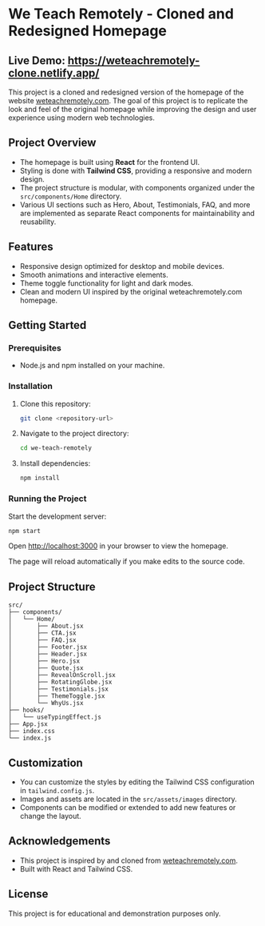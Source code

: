 # We Teach Remotely - Cloned and Redesigned Homepage
## Live Demo: https://weteachremotely-clone.netlify.app/

This project is a cloned and redesigned version of the homepage of the website [weteachremotely.com](https://weteachremotely.com). The goal of this project is to replicate the look and feel of the original homepage while improving the design and user experience using modern web technologies.

## Project Overview

- The homepage is built using **React** for the frontend UI.
- Styling is done with **Tailwind CSS**, providing a responsive and modern design.
- The project structure is modular, with components organized under the `src/components/Home` directory.
- Various UI sections such as Hero, About, Testimonials, FAQ, and more are implemented as separate React components for maintainability and reusability.

## Features

- Responsive design optimized for desktop and mobile devices.
- Smooth animations and interactive elements.
- Theme toggle functionality for light and dark modes.
- Clean and modern UI inspired by the original weteachremotely.com homepage.

## Getting Started

### Prerequisites

- Node.js and npm installed on your machine.

### Installation

1. Clone this repository:
   ```bash
   git clone <repository-url>
   ```
2. Navigate to the project directory:
   ```bash
   cd we-teach-remotely
   ```
3. Install dependencies:
   ```bash
   npm install
   ```

### Running the Project

Start the development server:
```bash
npm start
```

Open [http://localhost:3000](http://localhost:3000) in your browser to view the homepage.

The page will reload automatically if you make edits to the source code.

## Project Structure

```
src/
├── components/
│   └── Home/
│       ├── About.jsx
│       ├── CTA.jsx
│       ├── FAQ.jsx
│       ├── Footer.jsx
│       ├── Header.jsx
│       ├── Hero.jsx
│       ├── Quote.jsx
│       ├── RevealOnScroll.jsx
│       ├── RotatingGlobe.jsx
│       ├── Testimonials.jsx
│       ├── ThemeToggle.jsx
│       └── WhyUs.jsx
├── hooks/
│   └── useTypingEffect.js
├── App.jsx
├── index.css
└── index.js
```

## Customization

- You can customize the styles by editing the Tailwind CSS configuration in `tailwind.config.js`.
- Images and assets are located in the `src/assets/images` directory.
- Components can be modified or extended to add new features or change the layout.

## Acknowledgements

- This project is inspired by and cloned from [weteachremotely.com](https://weteachremotely.com).
- Built with React and Tailwind CSS.

## License

This project is for educational and demonstration purposes only.
